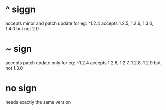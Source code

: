 # ^ siggn
accepts minor and patch update
for eg: ^1.2.4 accepts
1.2.5, 1.2.6, 1.3.0, 1.4.0 but not 2.0

# ~ sign
accepts patch update only
for eg: ~1.2.4 accepts
1.2.6, 1.2.7, 1.2.8, 1.2.9 but not 1.3.0

# no sign
needs exactly the same version
